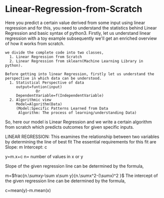 # Linear-Regression-from-Scratch
Here you predict a certain value derived from some input using linear regression and for this, 
you need to understand the statistics behind Linear Regression and basic syntax of python3. Firstly,
let us understand linear regression with a toy example subsequently we'll get an enriched overview of how it works from scratch.
```
we divide the complete code into two classes,
  1. Linear Regression from Scratch
  2. Linear Regression from sklearn(Machine Learning Library in python).
```
```
Before getting into linear Regression, firstly let us understand the perspective in which data can be understood.
  1. Statistical Perspective of data
     output=funtion(input)
	          Or
     DependentVariable=f(IndependentVariable)
  2. Algorithmic view
     Model=Algorithm(Data)
     (Model:Specific Patterns Learned from Data
      Algorithm: The process of learning/understanding Data) 
```

So, here our model is Linear Regression and we write a certain algorithm from scratch which predicts outcomes for given specific inputs.

LINEAR REGRESSION:
This examines the relationship between two variables by determining the line of best fit
The essential requirements for this fit are 
 Slope: m
Intercept: c

y=m.x+c
n= number of values in x or y

Slope of the given regression line can be determined by the formula,

m=$frac{n.\sumxy-\sum x\sum y\}{n.\sumx^2-(\sumx)^2 }$ 
The intercept of the given regression line can be determined by the formula,
	
 c=mean(y)-m.mean(x)

